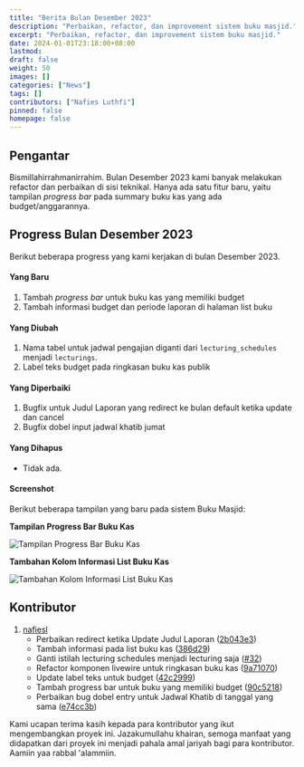 ```yaml
---
title: "Berita Bulan Desember 2023"
description: "Perbaikan, refactor, dan improvement sistem buku masjid."
excerpt: "Perbaikan, refactor, dan improvement sistem buku masjid."
date: 2024-01-01T23:18:00+08:00
lastmod:
draft: false
weight: 50
images: []
categories: ["News"]
tags: []
contributors: ["Nafies Luthfi"]
pinned: false
homepage: false
---
```


## Pengantar

Bismillahirrahmanirrahim. Bulan Desember 2023 kami banyak melakukan refactor dan perbaikan di sisi teknikal. Hanya ada satu fitur baru, yaitu tampilan *progress bar* pada summary buku kas yang ada budget/anggarannya.

## Progress Bulan Desember 2023

Berikut beberapa progress yang kami kerjakan di bulan Desember 2023.

#### Yang Baru

1. Tambah *progress bar* untuk buku kas yang memiliki budget
1. Tambah informasi budget dan periode laporan di halaman list buku

#### Yang Diubah

1. Nama tabel untuk jadwal pengajian diganti dari `lecturing_schedules` menjadi `lecturings`.
1. Label teks budget pada ringkasan buku kas publik

#### Yang Diperbaiki

1. Bugfix untuk Judul Laporan yang redirect ke bulan default ketika update dan cancel
1. Bugfix dobel input jadwal khatib jumat

#### Yang Dihapus

- Tidak ada.

#### Screenshot

Berikut beberapa tampilan yang baru pada sistem Buku Masjid:

**Tampilan Progress Bar Buku Kas**

![Tampilan Progress Bar Buku Kas](images/blog/2024-01-01-monthly-news-23-12_01.jpg "Tampilan Progress Bar Buku Kas")

**Tambahan Kolom Informasi List Buku Kas**

![Tambahan Kolom Informasi List Buku Kas](images/blog/2024-01-01-monthly-news-23-12_02.jpg "Tambahan Kolom Informasi List Buku Kas")

## Kontributor

1. [nafiesl](https://github.com/nafiesl)
    - Perbaikan redirect ketika Update Judul Laporan ([2b043e3](https://github.com/buku-masjid/buku-masjid/commit/2b043e30b33ad78c93f29c1a2e766f297caca544))
    - Tambah informasi pada list buku kas ([386d29](https://github.com/buku-masjid/buku-masjid/commit/386d29147c1b2c458dc879dd1f751d1a4a5b29c7))
    - Ganti istilah lecturing schedules menjadi lecturing saja ([#32](https://github.com/buku-masjid/buku-masjid/pull/32))
    - Refactor komponen livewire untuk ringkasan buku kas ([9a71070](https://github.com/buku-masjid/buku-masjid/commit/9a71070b6a66057b070342688e893ca9ae2fac95))
    - Update label teks untuk budget ([42c2999](https://github.com/buku-masjid/buku-masjid/commit/42c29998eeeec9c9e3f65630a207934da842d851))
    - Tambah progress bar untuk buku yang memiliki budget ([90c5218](https://github.com/buku-masjid/buku-masjid/commit/90c5218ff0bdd17431b6b45bfa595d6ac4a2ca7e))
    - Perbaikan bug dobel entry untuk Jadwal Khatib di tanggal yang sama ([e74cc3b](https://github.com/buku-masjid/buku-masjid/commit/e74cc3b6de4573b8dfddcb8d344d248b3b1e1351))

Kami ucapan terima kasih kepada para kontributor yang ikut mengembangkan proyek ini. Jazakumullahu khairan, semoga manfaat yang didapatkan dari proyek ini menjadi pahala amal jariyah bagi para kontributor. Aamiin yaa rabbal 'alammiin.
